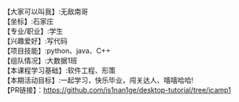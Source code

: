 【大家可以叫我】:无敌南哥  
【坐标】:石家庄  
【专业/职业】:学生  
【兴趣爱好】:写代码  
【项目技能】:python、java、C++  
【组队情况】:大数据1班  
【本课程学习基础】:软件工程、形策  
【本期活动目标】:一起学习，快乐毕业，闯关达人、嘻嘻哈哈!  
【PR链接】：https://github.com/is1nan1ge/desktop-tutorial/tree/icamp1  

